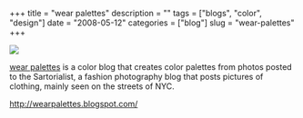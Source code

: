 +++
title = "wear palettes"
description = ""
tags = ["blogs", "color", "design"]
date = "2008-05-12"
categories = ["blog"]
slug = "wear-palettes"
+++



  <div class="notebook-screenshot"><a href="http://wearpalettes.blogspot.com/"><img id='bluga-thumbnail-1243' class='bluga-thumbnail large' src='http://media.konigi.com/bluga/
wt48283fa2c9b31.jpg'/></a></div><p><a href="http://wearpalettes.blogspot.com/">wear palettes</a> is a color blog that creates color palettes from photos posted to the Sartorialist, a fashion photography blog that posts pictures of clothing, mainly seen on the streets of NYC.</p>
    
  <a href="http://wearpalettes.blogspot.com/">http://wearpalettes.blogspot.com/</a>
